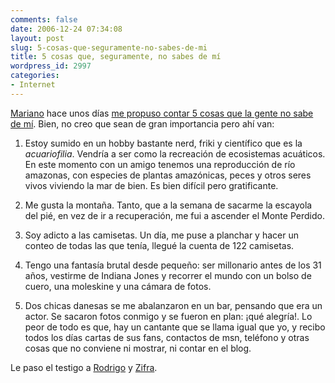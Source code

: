 ```yaml
---
comments: false
date: 2006-12-24 07:34:08
layout: post
slug: 5-cosas-que-seguramente-no-sabes-de-mi
title: 5 cosas que, seguramente, no sabes de mí
wordpress_id: 2997
categories:
- Internet
---
```


[Mariano](http://www.uberbin.net) hace unos días [me propuso contar 5 cosas que la gente no sabe de mí](http://www.uberbin.net/archivos/rants/5-cosas-que-seguramente-no-sabes-de-mi.php). Bien, no creo que sean de gran importancia pero ahí van:







  1. Estoy sumido en un hobby bastante nerd, friki y científico que es la _acuariofilia_. Vendría a ser como la recreación de ecosistemas acuáticos. En este momento con un amigo tenemos una reproducción de río amazonas, con especies de plantas amazónicas, peces y otros seres vivos viviendo la mar de bien. Es bien difícil pero gratificante.


  2. Me gusta la montaña. Tanto, que a la semana de sacarme la escayola del pié, en vez de ir a recuperación, me fui a ascender el Monte Perdido.


  3. Soy adicto a las camisetas. Un día, me puse a planchar y hacer un conteo de todas las que tenía, llegué la cuenta de 122 camisetas.


  4. Tengo una fantasía brutal desde pequeño: ser millonario antes de los 31 años, vestirme de Indiana Jones y recorrer el mundo con un bolso de cuero, una moleskine y una cámara de fotos.

  5. Dos chicas danesas se me abalanzaron en un bar, pensando que era un actor. Se sacaron fotos conmigo y se fueron en plan: ¡qué alegría!. Lo peor de todo es que, hay un cantante que se llama igual que yo, y recibo todos los días cartas de sus fans, contactos de msn, teléfono y otras cosas que no conviene ni mostrar, ni contar en el blog.





Le paso el testigo a [Rodrigo](http://www.16bits.net) y [Zifra](http://zifra.blogalia.com).



